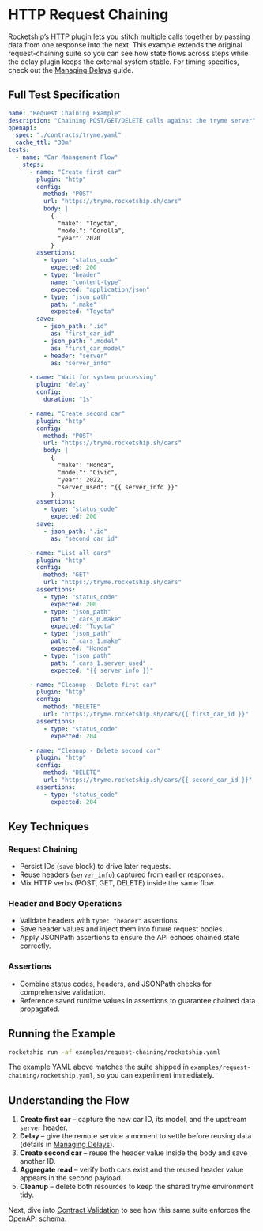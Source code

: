 # HTTP Request Chaining

Rocketship’s HTTP plugin lets you stitch multiple calls together by passing data from one response into the next. This example extends the original request-chaining suite so you can see how state flows across steps while the delay plugin keeps the external system stable. For timing specifics, check out the [Managing Delays](delays.md) guide.

## Full Test Specification

```yaml
name: "Request Chaining Example"
description: "Chaining POST/GET/DELETE calls against the tryme server"
openapi:
  spec: "./contracts/tryme.yaml"
  cache_ttl: "30m"
tests:
  - name: "Car Management Flow"
    steps:
      - name: "Create first car"
        plugin: "http"
        config:
          method: "POST"
          url: "https://tryme.rocketship.sh/cars"
          body: |
            {
              "make": "Toyota",
              "model": "Corolla",
              "year": 2020
            }
        assertions:
          - type: "status_code"
            expected: 200
          - type: "header"
            name: "content-type"
            expected: "application/json"
          - type: "json_path"
            path: ".make"
            expected: "Toyota"
        save:
          - json_path: ".id"
            as: "first_car_id"
          - json_path: ".model"
            as: "first_car_model"
          - header: "server"
            as: "server_info"

      - name: "Wait for system processing"
        plugin: "delay"
        config:
          duration: "1s"

      - name: "Create second car"
        plugin: "http"
        config:
          method: "POST"
          url: "https://tryme.rocketship.sh/cars"
          body: |
            {
              "make": "Honda",
              "model": "Civic",
              "year": 2022,
              "server_used": "{{ server_info }}"
            }
        assertions:
          - type: "status_code"
            expected: 200
        save:
          - json_path: ".id"
            as: "second_car_id"

      - name: "List all cars"
        plugin: "http"
        config:
          method: "GET"
          url: "https://tryme.rocketship.sh/cars"
        assertions:
          - type: "status_code"
            expected: 200
          - type: "json_path"
            path: ".cars_0.make"
            expected: "Toyota"
          - type: "json_path"
            path: ".cars_1.make"
            expected: "Honda"
          - type: "json_path"
            path: ".cars_1.server_used"
            expected: "{{ server_info }}"

      - name: "Cleanup - Delete first car"
        plugin: "http"
        config:
          method: "DELETE"
          url: "https://tryme.rocketship.sh/cars/{{ first_car_id }}"
        assertions:
          - type: "status_code"
            expected: 204

      - name: "Cleanup - Delete second car"
        plugin: "http"
        config:
          method: "DELETE"
          url: "https://tryme.rocketship.sh/cars/{{ second_car_id }}"
        assertions:
          - type: "status_code"
            expected: 204
```

## Key Techniques

### Request Chaining

- Persist IDs (`save` block) to drive later requests.
- Reuse headers (`server_info`) captured from earlier responses.
- Mix HTTP verbs (POST, GET, DELETE) inside the same flow.

### Header and Body Operations

- Validate headers with `type: "header"` assertions.
- Save header values and inject them into future request bodies.
- Apply JSONPath assertions to ensure the API echoes chained state correctly.

### Assertions

- Combine status codes, headers, and JSONPath checks for comprehensive validation.
- Reference saved runtime values in assertions to guarantee chained data propagated.

## Running the Example

```bash
rocketship run -af examples/request-chaining/rocketship.yaml
```

The example YAML above matches the suite shipped in `examples/request-chaining/rocketship.yaml`, so you can experiment immediately.

## Understanding the Flow

1. **Create first car** – capture the new car ID, its model, and the upstream `server` header.
2. **Delay** – give the remote service a moment to settle before reusing data (details in [Managing Delays](delays.md)).
3. **Create second car** – reuse the header value inside the body and save another ID.
4. **Aggregate read** – verify both cars exist and the reused header value appears in the second payload.
5. **Cleanup** – delete both resources to keep the shared tryme environment tidy.

Next, dive into [Contract Validation](openapi-validation.md) to see how this same suite enforces the OpenAPI schema.
